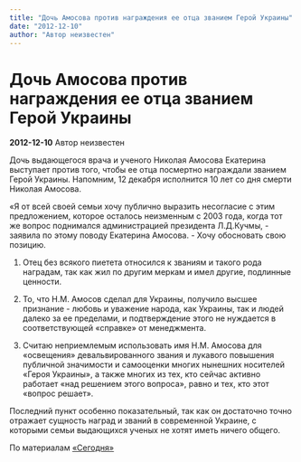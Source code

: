 ```yaml
---
title: "Дочь Амосова против награждения ее отца званием Герой Украины"
date: "2012-12-10"
author: "Автор неизвестен"
---
```


# Дочь Амосова против награждения ее отца званием Герой Украины

**2012-12-10** Автор неизвестен

Дочь выдающегося врача и ученого Николая Амосова Екатерина выступает против того, чтобы ее отца посмертно награждали званием Герой Украины. Напомним, 12 декабря исполнится 10 лет со дня смерти Николая Амосова.

«Я от всей своей семьи хочу публично выразить несогласие с этим предложением, которое осталось неизменным с 2003 года, когда тот же вопрос поднимался администрацией президента Л.Д.Кучмы, - заявила по этому поводу Екатерина Амосова. - Хочу обосновать свою позицию.

1. Отец без всякого пиетета относился к званиям и такого рода наградам, так как жил по другим меркам и имел другие, подлинные ценности.

2. То, что Н.М. Амосов сделал для Украины, получило высшее признание - любовь и уважение народа, как Украины, так и людей далеко за ее пределами, и подтверждение этого не нуждается в соответствующей «справке» от менеджмента.

3. Считаю неприемлемым использовать имя Н.М. Амосова для «освещения» девальвированного звания и лукавого повышения публичной значимости и самооценки многих нынешних носителей «Героя Украины», а также многих из тех, кто сейчас активно работает «над решением этого вопроса», равно и тех, кто этот «вопрос решает».

Последний пункт особенно показательный, так как он достаточно точно отражает сущность наград и званий в современной Украине, с которыми семьи выдающихся ученых не хотят иметь ничего общего.

По материалам [«Сегодня» ](http://www.segodnya.ua/ukraine/Doch-Amosova-protiv-togo-chtoby-otcu-dali-zvanie-Geroya-Ukrainy.html)